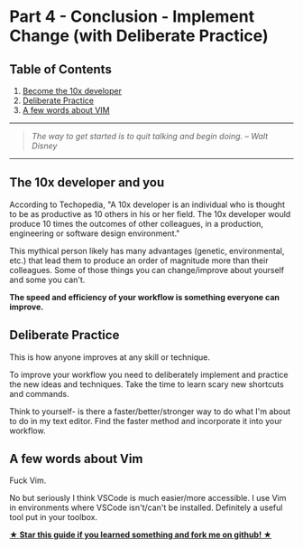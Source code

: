 # Part 4 - Conclusion - Implement Change (with Deliberate Practice)

## Table of Contents

1.  [Become the 10x developer](#become-the-10x-developer)
1.  [Deliberate Practice](#deliberate-practice)
1.  [A few words about VIM](#a-few-words-about-vim)

---

> _The way to get started is to quit talking and begin doing. – Walt Disney_

---

## The 10x developer and you

According to Techopedia, "A 10x developer is an individual who is thought to be as productive as 10 others in his or her field. The 10x developer would produce 10 times the outcomes of other colleagues, in a production, engineering or software design environment."

This mythical person likely has many advantages (genetic, environmental, etc.) that lead them to produce an order of magnitude more than their colleagues. Some of those things you can change/improve about yourself and some you can't.

**The speed and efficiency of your workflow is something everyone can improve.**

## Deliberate Practice

This is how anyone improves at any skill or technique.

To improve your workflow you need to deliberately implement and practice the new ideas and techniques. Take the time to learn scary new shortcuts and commands.

Think to yourself- is there a faster/better/stronger way to do what I'm about to do in my text editor. Find the faster method and incorporate it into your workflow.

## A few words about Vim

Fuck Vim.

No but seriously I think VSCode is much easier/more accessible. I use Vim in environments where VSCode isn't/can't be installed. Definitely a useful tool put in your toolbox.

[**★ Star this guide if you learned something and fork me on github! ★**](https://github.com/nvincenthill/streamlineyourworkflow/)
